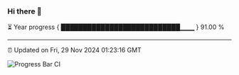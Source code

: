 ### Hi there 👋

⏳ Year progress { ███████████████████████████▁▁▁ } 91.00 %

---

⏰ Updated on Fri, 29 Nov 2024 01:23:16 GMT

![Progress Bar CI](https://github.com/liununu/liununu/workflows/Progress%20Bar%20CI/badge.svg)
